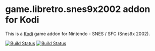 # game.libretro.snes9x2002 addon for Kodi

This is a [Kodi](http://kodi.tv) game addon for Nintendo - SNES / SFC (Snes9x 2002).

[![Build Status](https://travis-ci.org/kodi-game/game.libretro.snes9x2002.svg?branch=master)](https://travis-ci.org/kodi-game/game.libretro.snes9x2002)
[![Build Status](https://ci.appveyor.com/api/projects/status/github/kodi-game/game.libretro.snes9x2002?svg=true)](https://ci.appveyor.com/project/kodi-game/game-libretro-snes9x2002)
